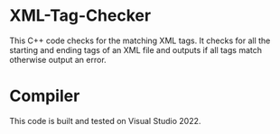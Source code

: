 # XML-Tag-Checker
This C++ code checks for the matching XML tags. It checks for all the starting and ending tags of an XML file and outputs if all tags match otherwise output an error.

# Compiler
This code is built and tested on Visual Studio 2022.
